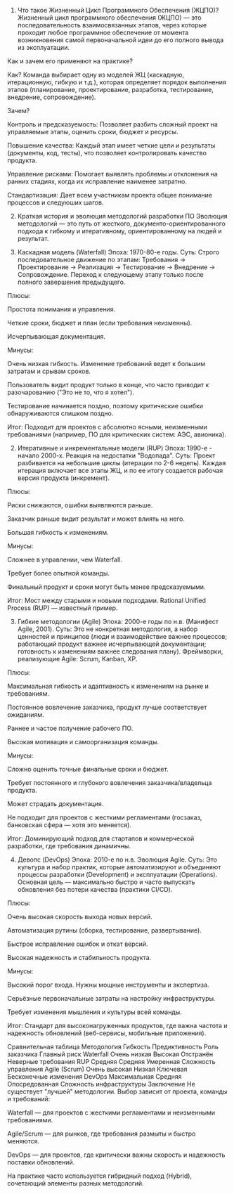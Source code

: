 1. Что такое Жизненный Цикл Программного Обеспечения (ЖЦПО)?
Жизненный цикл программного обеспечения (ЖЦПО) — это последовательность взаимосвязанных этапов, через которые проходит любое программное обеспечение от момента возникновения самой первоначальной идеи до его полного вывода из эксплуатации.

Как и зачем его применяют на практике?

Как? Команда выбирает одну из моделей ЖЦ (каскадную, итерационную, гибкую и т.д.), которая определяет порядок выполнения этапов (планирование, проектирование, разработка, тестирование, внедрение, сопровождение).

Зачем?

Контроль и предсказуемость: Позволяет разбить сложный проект на управляемые этапы, оценить сроки, бюджет и ресурсы.

Повышение качества: Каждый этап имеет четкие цели и результаты (документы, код, тесты), что позволяет контролировать качество продукта.

Управление рисками: Помогает выявлять проблемы и отклонения на ранних стадиях, когда их исправление наименее затратно.

Стандартизация: Дает всем участникам проекта общее понимание процессов и следуюших шагов.

2. Краткая история и эволюция методологий разработки ПО
Эволюция методологий — это путь от жесткого, документо-ориентированного подхода к гибкому и итеративному, ориентированному на людей и результат.

1. Каскадная модель (Waterfall)
Эпоха: 1970-80-е годы.
Суть: Строго последовательное движение по этапам: Требования → Проектирование → Реализация → Тестирование → Внедрение → Сопровождение. Переход к следующему этапу только после полного завершения предыдущего.

Плюсы:

Простота понимания и управления.

Четкие сроки, бюджет и план (если требования неизменны).

Исчерпывающая документация.

Минусы:

Очень низкая гибкость. Изменение требований ведет к большим затратам и срывам сроков.

Пользователь видит продукт только в конце, что часто приводит к разочарованию ("Это не то, что я хотел").

Тестирование начинается поздно, поэтому критические ошибки обнаруживаются слишком поздно.

Итог: Подходит для проектов с абсолютно ясными, неизменными требованиями (например, ПО для критических систем: АЭС, авионика).

2. Итеративные и инкрементальные модели (RUP)
Эпоха: 1990-е - начало 2000-х. Реакция на недостатки "Водопада".
Суть: Проект разбивается на небольшие циклы (итерации по 2-6 недель). Каждая итерация включает все этапы ЖЦ, и по ее итогу создается рабочая версия продукта (инкремент).

Плюсы:

Риски снижаются, ошибки выявляются раньше.

Заказчик раньше видит результат и может влиять на него.

Большая гибкость к изменениям.

Минусы:

Сложнее в управлении, чем Waterfall.

Требует более опытной команды.

Финальный продукт и сроки могут быть менее предсказуемыми.

Итог: Мост между старыми и новыми подходами. Rational Unified Process (RUP) — известный пример.

3. Гибкие методологии (Agile)
Эпоха: 2000-е годы по н.в. (Манифест Agile, 2001).
Суть: Это не конкретная методология, а набор ценностей и принципов (люди и взаимодействие важнее процессов; работающий продукт важнее исчерпывающей документации; готовность к изменениям важнее следования плану). Фреймворки, реализующие Agile: Scrum, Kanban, XP.

Плюсы:

Максимальная гибкость и адаптивность к изменениям на рынке и требованиям.

Постоянное вовлечение заказчика, продукт лучше соответствует ожиданиям.

Раннее и частое получение рабочего ПО.

Высокая мотивация и самоорганизация команды.

Минусы:

Сложно оценить точные финальные сроки и бюджет.

Требует постоянного и глубокого вовлечения заказчика/владельца продукта.

Может страдать документация.

Не подходит для проектов с жесткими регламентами (госзаказ, банковская сфера — хотя это меняется).

Итог: Доминирующий подход для стартапов и коммерческой разработки, где требования динамичны.

4. Девопс (DevOps)
Эпоха: 2010-е по н.в. Эволюция Agile.
Суть: Это культура и набор практик, которые автоматизируют и объединяют процессы разработки (Development) и эксплуатации (Operations). Основная цель — максимально быстро и часто выпускать обновления без потери качества (практики CI/CD).

Плюсы:

Очень высокая скорость выхода новых версий.

Автоматизация рутины (сборка, тестирование, развертывание).

Быстрое исправление ошибок и откат версий.

Высокая надежность и стабильность продукта.

Минусы:

Высокий порог входа. Нужны мощные инструменты и экспертиза.

Серьёзные первоначальные затраты на настройку инфраструктуры.

Требует изменения мышления и культуры всей команды.

Итог: Стандарт для высоконагруженных продуктов, где важна частота и надежность обновлений (веб-сервисы, мобильные приложения).

Сравнительная таблица
Методология	Гибкость	Предиктивность	Роль заказчика	Главный риск
Waterfall	Очень низкая	Высокая	Отстранён	Неверные требования
RUP	Средняя	Средняя	Умеренная	Сложность управления
Agile (Scrum)	Очень высокая	Низкая	Ключевая	Бесконечные изменения
DevOps	Максимальная	Средняя	Опосредованная	Сложность инфраструктуры
Заключение
Не существует "лучшей" методологии. Выбор зависит от проекта, команды и требований:

Waterfall — для проектов с жесткими регламентами и неизменными требованиями.

Agile/Scrum — для рынков, где требования размыты и быстро меняются.

DevOps — для проектов, где критически важны скорость и надежность поставки обновлений.

На практике часто используется гибридный подход (Hybrid), сочетающий элементы разных методологий.

